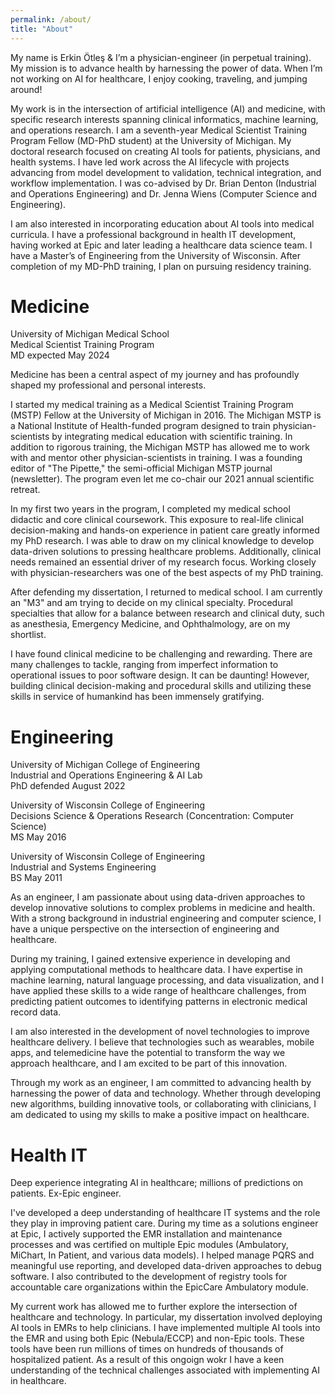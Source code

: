 ```yaml
---
permalink: /about/
title: "About"
---
```


My name is Erkin Ötleş & I’m a physician-engineer (in perpetual training). My mission is to advance health by harnessing the power of data. When I’m not working on AI for healthcare, I enjoy cooking, traveling, and jumping around!

My work is in the intersection of artificial intelligence (AI) and medicine, with specific research interests spanning clinical informatics, machine learning, and operations research. I am a seventh-year Medical Scientist Training Program Fellow (MD-PhD student) at the University of Michigan. My doctoral research focused on creating AI tools for patients, physicians, and health systems. I have led work across the AI lifecycle with projects advancing from model development to validation, technical integration, and workflow implementation. I was co-advised by Dr. Brian Denton (Industrial and Operations Engineering) and Dr. Jenna Wiens (Computer Science and Engineering).

I am also interested in incorporating education about AI tools into medical curricula. I have a professional background in health IT development, having worked at Epic and later leading a healthcare data science team. I have a Master’s of Engineering from the University of Wisconsin. After completion of my MD-PhD training, I plan on pursuing residency training.


# Medicine
University of Michigan Medical School<br>
Medical Scientist Training Program<br>
MD expected May 2024

Medicine has been a central aspect of my journey and has profoundly shaped my professional and personal interests. 

I started my medical training as a Medical Scientist Training Program (MSTP) Fellow at the University of Michigan in 2016. The Michigan MSTP is a National Institute of Health-funded program designed to train physician-scientists by integrating medical education with scientific training. In addition to rigorous training, the Michigan MSTP has allowed me to work with and mentor other physician-scientists in training. I was a founding editor of "The Pipette," the semi-official Michigan MSTP journal (newsletter). The program even let me co-chair our 2021 annual scientific retreat.

In my first two years in the program, I completed my medical school didactic and core clinical coursework. This exposure to real-life clinical decision-making and hands-on experience in patient care greatly informed my PhD research. I was able to draw on my clinical knowledge to develop data-driven solutions to pressing healthcare problems. Additionally,  clinical needs remained an essential driver of my research focus. Working closely with physician-researchers was one of the best aspects of my PhD training.

After defending my dissertation, I returned to medical school. I am currently an "M3" and am trying to decide on my clinical specialty. Procedural specialties that allow for a balance between research and clinical duty, such as anesthesia, Emergency Medicine, and Ophthalmology, are on my shortlist.


I have found clinical medicine to be challenging and rewarding. There are many challenges to tackle, ranging from imperfect information to operational issues to poor software design. It can be daunting! However, building clinical decision-making and procedural skills and utilizing these skills in service of humankind has been immensely gratifying.



# Engineering
University of Michigan College of Engineering<br>
Industrial and Operations Engineering & AI Lab<br>
PhD defended August 2022

University of Wisconsin College of Engineering<br>
Decisions Science & Operations Research (Concentration: Computer Science)<br>
MS May 2016

University of Wisconsin College of Engineering<br>
Industrial and Systems Engineering<br>
BS May 2011

As an engineer, I am passionate about using data-driven approaches to develop innovative solutions to complex problems in medicine and health. With a strong background in industrial engineering and computer science, I have a unique perspective on the intersection of engineering and healthcare.

During my training, I gained extensive experience in developing and applying computational methods to healthcare data. I have expertise in machine learning, natural language processing, and data visualization, and I have applied these skills to a wide range of healthcare challenges, from predicting patient outcomes to identifying patterns in electronic medical record data.

I am also interested in the development of novel technologies to improve healthcare delivery. I believe that technologies such as wearables, mobile apps, and telemedicine have the potential to transform the way we approach healthcare, and I am excited to be part of this innovation.

Through my work as an engineer, I am committed to advancing health by harnessing the power of data and technology. Whether through developing new algorithms, building innovative tools, or collaborating with clinicians, I am dedicated to using my skills to make a positive impact on healthcare.

# Health IT
Deep experience integrating AI in healthcare; millions of predictions on patients. Ex-Epic engineer.

I've developed a deep understanding of healthcare IT systems and the role they play in improving patient care. During my time as a solutions engineer at Epic, I actively supported the EMR installation and maintenance processes and was certified on multiple Epic modules (Ambulatory, MiChart, In Patient, and various data models). I helped manage PQRS and meaningful use reporting, and developed data-driven approaches to debug software. I also contributed to the development of registry tools for accountable care organizations within the EpicCare Ambulatory module.

My current work has allowed me to further explore the intersection of healthcare and technology. In particular, my dissertation involved deploying AI tools in EMRs to help clinicians. I have implemented multiple AI tools into the EMR and using both Epic (Nebula/ECCP) and non-Epic tools. These tools have been run millions of times on hundreds of thousands of hospitalized patient. As a result of this ongoign wokr I have a keen understanding of the technical challenges associated with implementing AI in healthcare.
